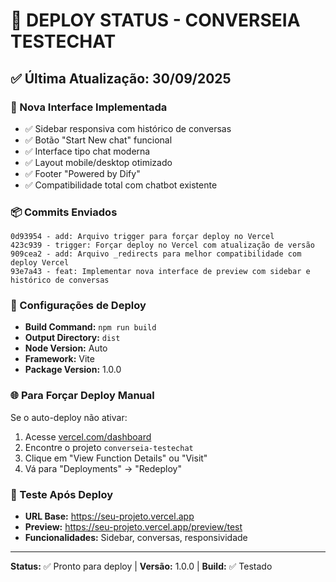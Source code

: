 # 🚀 DEPLOY STATUS - CONVERSEIA TESTECHAT

## ✅ Última Atualização: 30/09/2025

### 🎯 Nova Interface Implementada
- ✅ Sidebar responsiva com histórico de conversas
- ✅ Botão "Start New chat" funcional
- ✅ Interface tipo chat moderna
- ✅ Layout mobile/desktop otimizado
- ✅ Footer "Powered by Dify"
- ✅ Compatibilidade total com chatbot existente

### 📦 Commits Enviados
```
0d93954 - add: Arquivo trigger para forçar deploy no Vercel
423c939 - trigger: Forçar deploy no Vercel com atualização de versão  
909cea2 - add: Arquivo _redirects para melhor compatibilidade com deploy Vercel
93e7a43 - feat: Implementar nova interface de preview com sidebar e histórico de conversas
```

### 🔧 Configurações de Deploy
- **Build Command:** `npm run build`
- **Output Directory:** `dist`
- **Node Version:** Auto
- **Framework:** Vite
- **Package Version:** 1.0.0

### 🌐 Para Forçar Deploy Manual
Se o auto-deploy não ativar:
1. Acesse [vercel.com/dashboard](https://vercel.com/dashboard)
2. Encontre o projeto `converseia-testechat`
3. Clique em "View Function Details" ou "Visit"
4. Vá para "Deployments" → "Redeploy"

### 📱 Teste Após Deploy
- **URL Base:** https://seu-projeto.vercel.app
- **Preview:** https://seu-projeto.vercel.app/preview/test
- **Funcionalidades:** Sidebar, conversas, responsividade

---
**Status:** ✅ Pronto para deploy | **Versão:** 1.0.0 | **Build:** ✅ Testado